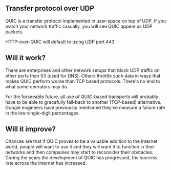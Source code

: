 ## Transfer protocol over UDP

QUIC is a transfer protocol implemented in user-space on top of UDP. If you
watch your network traffic casually, you will see QUIC appear as UDP packets.

HTTP-over-QUIC will default to using UDP port 443.

## Will it work?

There are enterprises and other network setups that block UDP traffic on other
ports than 53 (used for DNS). Others throttle such data in ways that makes
QUIC perform worse than TCP based protocols. There's no end to what some
operators may do.

For the forseeable future, all use of QUIC-based transports will probably have
to be able to gracefully fall-back to another (TCP-based) alternative. Google
engineers have previously mentioned they've measure a failure rate in the low
single-digit percentages.

## Will it improve?

Chances are that if QUIC proves to be a valuable addition to the Internet
world, people will want to use it and they will want it to function in their
networks and then companies may start to reconsider their obstacles. During
the years the development of QUIC has progressed, the success rate across the
Internet has increased.
